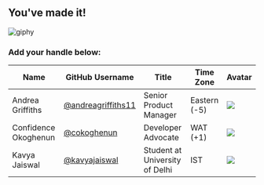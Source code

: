 ## You've made it! 

![giphy](https://user-images.githubusercontent.com/20666190/135487484-b031bcd1-3670-4860-b1b0-5803657db1cb.gif)

### Add your handle below: 

| Name | GitHub Username | Title | Time Zone | Avatar |
|---|---|---|---|---|
| Andrea Griffiths | [@andreagriffiths11](https://github.com/andreagriffiths11) | Senior Product Manager | Eastern (-5) | ![](https://avatars.githubusercontent.com/andreagriffiths11?s=64) |
| Confidence Okoghenun | [@cokoghenun](https://github.com/cokoghenun) | Developer Advocate | WAT (+1) | ![](https://avatars.githubusercontent.com/cokoghenun?s=64) |
| Kavya Jaiswal | [@kavyajaiswal](https://github.com/KavyaJaiswal) | Student at University of Delhi | IST | ![](https://avatars.githubusercontent.com/u/46790415?s=64) |
